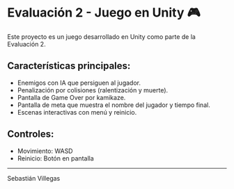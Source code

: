 # Evaluación 2 - Juego en Unity 🎮

Este proyecto es un juego desarrollado en Unity como parte de la Evaluación 2. 

## Características principales:
- Enemigos con IA que persiguen al jugador.
- Penalización por colisiones (ralentización y muerte).
- Pantalla de Game Over por kamikaze.
- Pantalla de meta que muestra el nombre del jugador y tiempo final.
- Escenas interactivas con menú y reinicio.

## Controles:
- Movimiento: WASD
- Reinicio: Botón en pantalla

---

Sebastián Villegas 